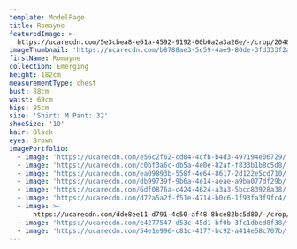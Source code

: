 ```yaml
---
template: ModelPage
title: Romayne
featuredImage: >-
  https://ucarecdn.com/5e3cbea8-e61a-4592-9192-00b0a2a3a26e/-/crop/2048x1176/0,0/-/preview/
imageThumbnail: 'https://ucarecdn.com/b8788ae3-5c59-4ae9-80de-3fd333f2a354/'
firstName: Romayne
collection: Emerging
height: 182cm
measurementType: chest
bust: 88cm
waist: 69cm
hips: 95cm
size: 'Shirt: M Pant: 32'
shoeSize: '10'
hair: Black
eyes: Brown
imagePortfolio:
  - image: 'https://ucarecdn.com/e56c2f62-cd04-4cfb-b4d3-497194e06729/'
  - image: 'https://ucarecdn.com/c0bf3a6c-db5a-4e0e-82af-f833b1b8c5d8/'
  - image: 'https://ucarecdn.com/ea09893b-558f-4e64-8617-2d122e5cd710/'
  - image: 'https://ucarecdn.com/db99739f-9b6a-4e14-aeae-a9ba077df29b/'
  - image: 'https://ucarecdn.com/6df0876a-c424-4624-a3a3-5bcc83928a38/'
  - image: 'https://ucarecdn.com/d72a5a2f-f51e-4714-b0c6-1f93fa3f9fc4/'
  - image: >-
      https://ucarecdn.com/dde8ee11-d791-4c50-af48-8bce82bc5d80/-/crop/1141x1461/0,14/-/preview/
  - image: 'https://ucarecdn.com/e4277547-d53c-45d1-bf0b-3fc1dbed8f38/'
  - image: 'https://ucarecdn.com/54e1e996-c81c-4177-bc92-a414e58c707b/'
---
```


